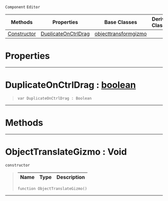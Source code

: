  `Component` `Editor`



|Methods|Properties|Base Classes|Derived Classes|
|---|---|---|---|
|[ Constructor](https://github.com/zeroengineteam/ZeroDocs/blob/master/code_reference/class_reference/objecttranslategizmo.markdown#objecttranslategizmo-voi)|[ DuplicateOnCtrlDrag](https://github.com/zeroengineteam/ZeroDocs/blob/master/code_reference/class_reference/objecttranslategizmo.markdown#duplicateonctrldrag-zero)|[objecttransformgizmo](https://github.com/zeroengineteam/ZeroDocs/blob/master/code_reference/class_reference/objecttransformgizmo.markdown)| |


 #  Properties


---  
 #  DuplicateOnCtrlDrag : [boolean](https://github.com/zeroengineteam/ZeroDocs/blob/master/code_reference/nada_base_types/boolean.markdown)

> 
> ``` lang=cpp, name=Nada
> var DuplicateOnCtrlDrag : Boolean


---  
 #  Methods


---  
 #  ObjectTranslateGizmo : Void

 `constructor`

> 
> |Name|Type|Description|
> |---|---|---|
> ``` lang=cpp, name=Nada
> function ObjectTranslateGizmo()
> ``` 


---  
 

 